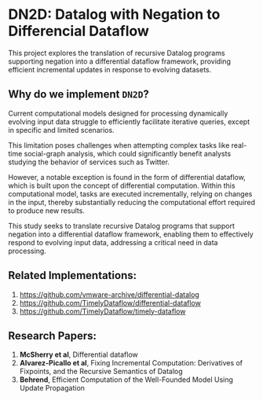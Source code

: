 # DN2D: Datalog with Negation to Differencial Dataflow

This project explores the translation of recursive Datalog programs supporting negation into a differential dataflow framework, providing efficient incremental updates in response to evolving datasets.

## Why do we implement `DN2D`?

Current computational models designed for processing dynamically evolving input data struggle to efficiently facilitate iterative queries, except in specific and limited scenarios.

This limitation poses challenges when attempting complex tasks like real-time social-graph analysis, which could significantly benefit analysts studying the behavior of services such as Twitter.

However, a notable exception is found in the form of differential dataflow, which is built upon the concept of differential computation. Within this computational model, tasks are executed incrementally, relying on changes in the input, thereby substantially reducing the computational effort required to produce new results.

This study seeks to translate recursive Datalog programs that support negation into a differential dataflow framework, enabling them to effectively respond to evolving input data, addressing a critical need in data processing.


## Related Implementations:

1. https://github.com/vmware-archive/differential-datalog
2. https://github.com/TimelyDataflow/differential-dataflow
3. https://github.com/TimelyDataflow/timely-dataflow

## Research Papers:

1. **McSherry et al**, Differential dataflow
2. **Alvarez-Picallo et al**, Fixing Incremental Computation: Derivatives of Fixpoints, and the Recursive Semantics of Datalog
3. **Behrend**, Efficient Computation of the Well-Founded Model Using Update Propagation